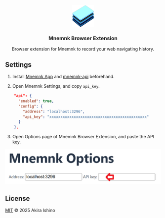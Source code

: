 <div align="center">
  <a href="https://github.com/mnemnk/mnemnk-browser-extension">
    <img src="docs/assets/logo.png" alt="Logo" width="71" height="71">
  </a>

  <h3 align="center">Mnemnk Browser Extension</h3>

  <p align="center">
    Browser extension for Mnemnk to record your web navigating history.
  </p>
</div>



## Settings

1. Install [Mnemnk App](https://github.com/mnemnk/mnemnk-app) and [mnemnk-api](https://github.com/mnemnk/mnemnk-api) beforehand.

2. Open Mnemnk Settings, and copy `api_key`.

```json
    "api": {
      "enabled": true,
      "config": {
        "address": "localhost:3296",
        "api_key": "xxxxxxxxxxxxxxxxxxxxxxxxxxxxxxxxxxxxxxxxxxxx"
      }
    },
```

3. Open Options page of Mnemnk Browser Extension, and paste the API key.

<div align="center">
    <img src="docs/assets/mnemnk-browser-extension-options.png" alt="Mnemnk Options">
</div>

## License

[MIT](LICENSE) &copy; 2025 Akira Ishino
